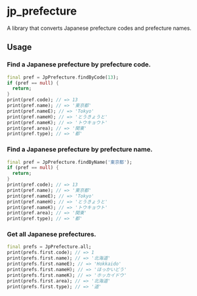 # jp_prefecture

A library that converts Japanese prefecture codes and prefecture names.

## Usage

### Find a Japanese prefecture by prefecture code.

```dart
final pref = JpPrefecture.findByCode(13);
if (pref == null) {
  return;
}
print(pref.code); // => 13
print(pref.name); // => '東京都'
print(pref.nameE); // => 'Tokyo'
print(pref.nameH); // => 'とうきょうと'
print(pref.nameK); // => 'トウキョウト'
print(pref.area); // => '関東'
print(pref.type); // => '都'
```

### Find a Japanese prefecture by prefecture name.

```dart
final pref = JpPrefecture.findByName('東京都');
if (pref == null) {
  return;
}
print(pref.code); // => 13
print(pref.name); // => '東京都'
print(pref.nameE); // => 'Tokyo'
print(pref.nameH); // => 'とうきょうと'
print(pref.nameK); // => 'トウキョウト'
print(pref.area); // => '関東'
print(pref.type); // => '都'
```

### Get all Japanese prefectures.

```dart
final prefs = JpPrefecture.all;
print(prefs.first.code); // => 1
print(prefs.first.name); // => '北海道'
print(prefs.first.nameE); // => 'Hokkaido'
print(prefs.first.nameH); // => 'ほっかいどう'
print(prefs.first.nameK); // => 'ホッカイドウ'
print(prefs.first.area); // => '北海道'
print(prefs.first.type); // => '道'
```
